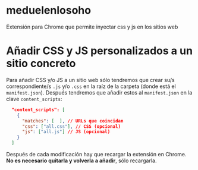 # meduelenlosoho
Extensión para Chrome que permite inyectar css y js en los sitios web

# Añadir CSS y JS personalizados a un sitio concreto
Para añadir CSS y/o JS a un sitio web sólo tendremos que crear su/s correspondiente/s `.js` y/o `.css` en la raíz de la carpeta (donde está el `manifest.json`). Después tendremos que añadir estos al `manifest.json` en la clave `content_scripts`:

```json
  "content_scripts": [
    {
      "matches": [  ], // URLs que coincidan
      "css": ["all.css"], // CSS (opcional)
      "js": ["all.js"] // JS (opcional)
    }
  ]
```

Después de cada modificación hay que recargar la extensión en Chrome. **No es necesario quitarla y volverla a añadir**, sólo recargarla.
